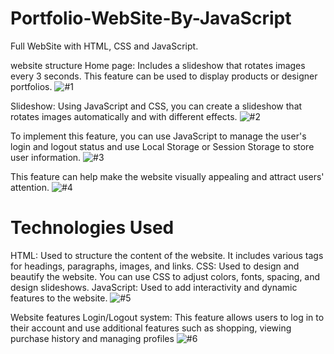 # Portfolio-WebSite-By-JavaScript
Full WebSite with HTML, CSS and JavaScript.

website structure Home page: Includes a slideshow that rotates images every 3 seconds.
This feature can be used to display products or designer portfolios.
![#1](https://github.com/user-attachments/assets/87aa1666-c990-41c9-a1f9-a6c73176a2bf)

Slideshow: Using JavaScript and CSS, you can create a slideshow that rotates images automatically and with different effects.
![#2](https://github.com/user-attachments/assets/51040f96-7168-4f9e-b84e-0dc16bb412aa)

To implement this feature, you can use JavaScript to manage the user's login and logout status and use Local Storage or Session Storage to store user information.
![#3](https://github.com/user-attachments/assets/f9dadb65-8551-460c-9529-2e8cae4ce3b9)

This feature can help make the website visually appealing and attract users' attention.
![#4](https://github.com/user-attachments/assets/f0176f04-1cb3-4a12-9580-963216b0e79d)

# Technologies Used
HTML: Used to structure the content of the website. It includes various tags for headings, paragraphs, images, and links.
CSS: Used to design and beautify the website. You can use CSS to adjust colors, fonts, spacing, and design slideshows.
JavaScript: Used to add interactivity and dynamic features to the website.
![#5](https://github.com/user-attachments/assets/e1ba4eee-6dc0-4114-9562-f51c53307f5c)

Website features Login/Logout system: This feature allows users to log in to their account and use additional features such as shopping, viewing purchase history and managing profiles
![#6](https://github.com/user-attachments/assets/e90f7461-63af-4cf6-9deb-593b2b2ee5c6)
